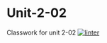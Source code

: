 # Unit-2-02
Classwork for unit 2-02
[![linter](https://github.com/Tairah/Unit-2-02/workflows/linter/badge.svg)](https://github.com/marketplace/actions/super-linter)
